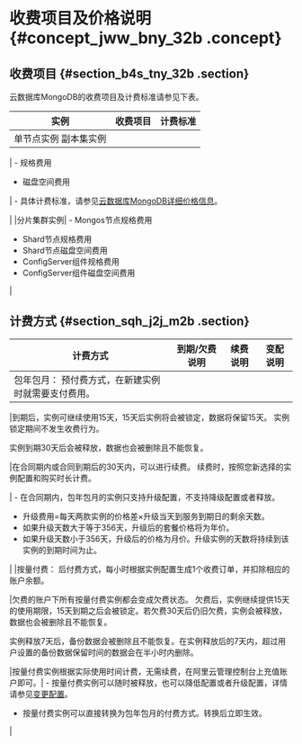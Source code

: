 # 收费项目及价格说明 {#concept_jww_bny_32b .concept}

## 收费项目 {#section_b4s_tny_32b .section}

云数据库MongoDB的收费项目及计费标准请参见下表。

|实例|收费项目|计费标准|
|--|----|----|
|单节点实例 副本集实例

 | -   规格费用
-   磁盘空间费用

 | -   具体计费标准，请参见[云数据库MongoDB详细价格信息](https://www.alibabacloud.com/zh/product/apsaradb-for-mongodb?spm=a3c0i.7919406.709265.dzproductc2.2ceccbbfexTlIi#pricing)。

 |
|分片集群实例| -   Mongos节点规格费用
-   Shard节点规格费用
-   Shard节点磁盘空间费用
-   ConfigServer组件规格费用
-   ConfigServer组件磁盘空间费用

 |

## 计费方式 {#section_sqh_j2j_m2b .section}

|计费方式|到期/欠费说明|续费说明|变配说明|
|----|-------|----|----|
|包年包月： 预付费方式，在新建实例时就需要支付费用。

 |到期后，实例可继续使用15天，15天后实例将会被锁定，数据将保留15天。 实例锁定期间不发生收费行为。

 实例到期30天后会被释放，数据也会被删除且不能恢复。

 |在合同期内或合同到期后的30天内，可以进行续费。 续费时，按照您新选择的实例配置和购买时长计费。

 | -   在合同期内，包年包月的实例只支持升级配置，不支持降级配置或者释放。
-   升级费用=每天两款实例的价格差×升级当天到服务到期日的剩余天数。
-   如果升级天数大于等于356天，升级后的套餐价格将为年价。
-   如果升级天数小于356天，升级后的价格为月价。升级实例的天数将持续到该实例的到期时间为止。

 |
|按量付费： 后付费方式，每小时根据实例配置生成1个收费订单，并扣除相应的账户余额。

 |欠费的账户下所有按量付费实例都会变成欠费状态。 欠费后，实例继续提供15天的使用期限，15天到期之后会被锁定。若欠费30天后仍旧欠费，实例会被释放，数据也会被删除且不能恢复。

 实例释放7天后，备份数据会被删除且不能恢复。在实例释放后的7天内，超过用户设置的备份数据保留时间的数据会在半小时内删除。

 |按量付费实例根据实际使用时间计费，无需续费，在阿里云管理控制台上充值账户即可。| -   按量付费实例可以随时被释放，也可以降低配置或者升级配置，详情请参见[变更配置](https://www.alibabacloud.com/help/zh/doc-detail/44655.htm)。
-   按量付费实例可以直接转换为包年包月的付费方式。转换后立即生效。

 |

